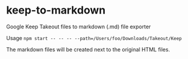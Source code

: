 # keep-to-markdown
Google Keep Takeout files to markdown (.md) file exporter

Usage
`npm start -- -- -- --path=/Users/foo/Downloads/Takeout/Keep`

The markdown files will be created next to the original HTML files.
